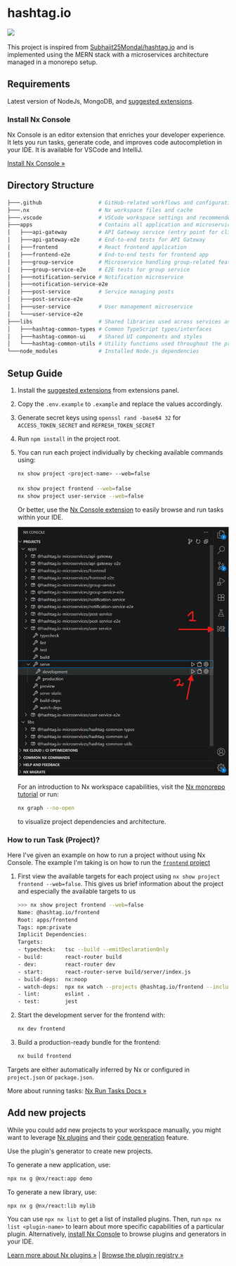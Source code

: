 # hashtag.io

<a alt="Nx logo" href="https://nx.dev" target="_blank" rel="noreferrer"><img src="https://raw.githubusercontent.com/nrwl/nx/master/images/nx-logo.png" width="45"></a>

This project is inspired from [Subhajit25Mondal/hashtag.io](https://github.com/Subhajit25Mondal/hashtag.io) and is implemented using the MERN stack with a microservices architecture managed in a monorepo setup.

## Requirements

Latest version of NodeJs, MongoDB, and [suggested extensions](./.vscode/extensions.json).

### Install Nx Console

Nx Console is an editor extension that enriches your developer experience. It lets you run tasks, generate code, and improves code autocompletion in your IDE. It is available for VSCode and IntelliJ.

[Install Nx Console &raquo;](https://nx.dev/getting-started/editor-setup?utm_source=nx_project&utm_medium=readme&utm_campaign=nx_projects)

## Directory Structure

```bash
├───.github                  # GitHub-related workflows and configurations
├───.nx                      # Nx workspace files and cache
├───.vscode                  # VSCode workspace settings and recommended extensions
├───apps                     # Contains all application and microservices projects
│   ├───api-gateway          # API Gateway service (entry point for client requests)
│   ├───api-gateway-e2e      # End-to-end tests for API Gateway
│   ├───frontend             # React frontend application
│   ├───frontend-e2e         # End-to-end tests for frontend app
│   ├───group-service        # Microservice handling group-related features
│   ├───group-service-e2e    # E2E tests for group service
│   ├───notification-service # Notification microservice
│   ├───notification-service-e2e
│   ├───post-service         # Service managing posts
│   ├───post-service-e2e
│   ├───user-service         # User management microservice
│   └───user-service-e2e
├───libs                     # Shared libraries used across services and frontend
│   ├───hashtag-common-types # Common TypeScript types/interfaces
│   ├───hashtag-common-ui    # Shared UI components and styles
│   └───hashtag-common-utils # Utility functions used throughout the project
└───node_modules             # Installed Node.js dependencies

```

## Setup Guide

1. Install the [suggested extensions](./.vscode/extensions.json) from extensions panel.
1. Copy the `.env.example` to `.example` and replace the values accordingly.
1. Generate secret keys using `openssl rand -base64 32` for `ACCESS_TOKEN_SECRET` and `REFRESH_TOKEN_SECRET`
1. Run `npm install` in the project root.
1. You can run each project individually by checking available commands using:

   ```bash
   nx show project <project-name> --web=false
   
   nx show project frontend --web=false
   nx show project user-service --web=false
   ```

   Or better, use the [Nx Console extension](https://marketplace.visualstudio.com/items?itemName=nrwl.angular-console) to easily browse and run tasks within your IDE.

    ![Nx Console Preview](./images/nx-console-preview.png)

    For an introduction to Nx workspace capabilities, visit the [Nx monorepo tutorial](https://nx.dev/getting-started/tutorials/react-monorepo-tutorial?utm_source=nx_project&utm_medium=readme&utm_campaign=nx_projects) or run:

    ```bash
    nx graph --no-open
    ```

    to visualize project dependencies and architecture.

### How to run Task (Project)?

Here I've given an example on how to run a project without using Nx Console. The example I'm taking is on how to run the [`frontend` project](./apps/frontend/)

1. First view the available targets for each project using `nx show project frontend --web=false`. This gives us brief information about the project and especially the available targets to us

    ```bash
    >>> nx show project frontend --web=false 
    Name: @hashtag.io/frontend
    Root: apps/frontend
    Tags: npm:private
    Implicit Dependencies:
    Targets:
    - typecheck:   tsc --build --emitDeclarationOnly
    - build:       react-router build
    - dev:         react-router dev
    - start:       react-router-serve build/server/index.js
    - build-deps:  nx:noop
    - watch-deps:  npx nx watch --projects @hashtag.io/frontend --includeDependentProjects -- npx nx build-deps @hashtag.io/frontend   
    - lint:        eslint .
    - test:        jest
    ```

2. Start the development server for the frontend with:

    ```bash
    nx dev frontend
    ```

3. Build a production-ready bundle for the frontend:

    ```bash
    nx build frontend
    ```

Targets are either automatically inferred by Nx or configured in `project.json` or `package.json`.

More about running tasks: [Nx Run Tasks Docs »](https://nx.dev/features/run-tasks?utm_source=nx_project&utm_medium=readme&utm_campaign=nx_projects)

## Add new projects

While you could add new projects to your workspace manually, you might want to leverage [Nx plugins](https://nx.dev/concepts/nx-plugins?utm_source=nx_project&utm_medium=readme&utm_campaign=nx_projects) and their [code generation](https://nx.dev/features/generate-code?utm_source=nx_project&utm_medium=readme&utm_campaign=nx_projects) feature.

Use the plugin's generator to create new projects.

To generate a new application, use:

```sh
npx nx g @nx/react:app demo
```

To generate a new library, use:

```sh
npx nx g @nx/react:lib mylib
```

You can use `npx nx list` to get a list of installed plugins. Then, run `npx nx list <plugin-name>` to learn about more specific capabilities of a particular plugin. Alternatively, [install Nx Console](https://nx.dev/getting-started/editor-setup?utm_source=nx_project&utm_medium=readme&utm_campaign=nx_projects) to browse plugins and generators in your IDE.

[Learn more about Nx plugins &raquo;](https://nx.dev/concepts/nx-plugins?utm_source=nx_project&utm_medium=readme&utm_campaign=nx_projects) | [Browse the plugin registry &raquo;](https://nx.dev/plugin-registry?utm_source=nx_project&utm_medium=readme&utm_campaign=nx_projects)
